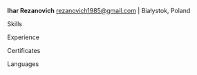 **Ihar Rezanovich**
rezanovich1985@gmail.com | Białystok, Poland

Skills

Experience

Certificates

Languages